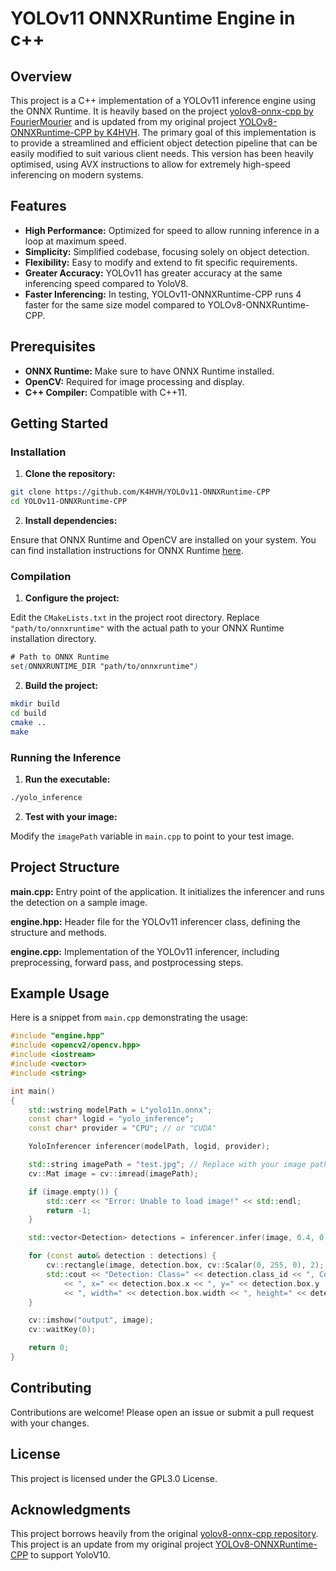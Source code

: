 # YOLOv11 ONNXRuntime Engine in c++

## Overview

This project is a C++ implementation of a YOLOv11 inference engine using the ONNX Runtime. It is heavily based on the project [yolov8-onnx-cpp by FourierMourier](https://github.com/FourierMourier/yolov8-onnx-cpp) and is updated from my original project [YOLOv8-ONNXRuntime-CPP by K4HVH](https://github.com/K4HVH/YOLOv8-ONNXRuntime-CPP). The primary goal of this implementation is to provide a streamlined and efficient object detection pipeline that can be easily modified to suit various client needs. This version has been heavily optimised, using AVX instructions to allow for extremely high-speed inferencing on modern systems.

## Features

- **High Performance:** Optimized for speed to allow running inference in a loop at maximum speed.
- **Simplicity:** Simplified codebase, focusing solely on object detection.
- **Flexibility:** Easy to modify and extend to fit specific requirements.
- **Greater Accuracy:** YOLOv11 has greater accuracy at the same inferencing speed compared to YoloV8.
- **Faster Inferencing:** In testing, YOLOv11-ONNXRuntime-CPP runs 4 faster for the same size model compared to YOLOv8-ONNXRuntime-CPP.

## Prerequisites

- **ONNX Runtime:** Make sure to have ONNX Runtime installed.
- **OpenCV:** Required for image processing and display.
- **C++ Compiler:** Compatible with C++11.

## Getting Started

### Installation
1. **Clone the repository:**

```sh
git clone https://github.com/K4HVH/YOLOv11-ONNXRuntime-CPP
cd YOLOv11-ONNXRuntime-CPP
```

2. **Install dependencies:**
   
Ensure that ONNX Runtime and OpenCV are installed on your system. You can find installation instructions for ONNX Runtime [here](https://onnxruntime.ai/).

### Compilation

1. **Configure the project:**
   
Edit the `CMakeLists.txt` in the project root directory. Replace `"path/to/onnxruntime"` with the actual path to your ONNX Runtime installation directory.

``` scss
# Path to ONNX Runtime
set(ONNXRUNTIME_DIR "path/to/onnxruntime")
```

2. **Build the project:**

```sh
mkdir build
cd build
cmake ..
make
```

### Running the Inference

1. **Run the executable:**

```sh
./yolo_inference
```

2. **Test with your image:**
   
Modify the `imagePath` variable in `main.cpp` to point to your test image.

## Project Structure
**main.cpp:** Entry point of the application. It initializes the inferencer and runs the detection on a sample image.

**engine.hpp:** Header file for the YOLOv11 inferencer class, defining the structure and methods.

**engine.cpp:** Implementation of the YOLOv11 inferencer, including preprocessing, forward pass, and postprocessing steps.

## Example Usage
Here is a snippet from `main.cpp` demonstrating the usage:

```cpp
#include "engine.hpp"
#include <opencv2/opencv.hpp>
#include <iostream>
#include <vector>
#include <string>

int main()
{
    std::wstring modelPath = L"yolo11n.onnx";
    const char* logid = "yolo_inference";
    const char* provider = "CPU"; // or "CUDA"

    YoloInferencer inferencer(modelPath, logid, provider);

    std::string imagePath = "test.jpg"; // Replace with your image path
    cv::Mat image = cv::imread(imagePath);

    if (image.empty()) {
        std::cerr << "Error: Unable to load image!" << std::endl;
        return -1;
    }

    std::vector<Detection> detections = inferencer.infer(image, 0.4, 0.5);

    for (const auto& detection : detections) {
        cv::rectangle(image, detection.box, cv::Scalar(0, 255, 0), 2);
        std::cout << "Detection: Class=" << detection.class_id << ", Confidence=" << detection.confidence
            << ", x=" << detection.box.x << ", y=" << detection.box.y
            << ", width=" << detection.box.width << ", height=" << detection.box.height << std::endl;
    }

    cv::imshow("output", image);
    cv::waitKey(0);

    return 0;
}
```

## Contributing
Contributions are welcome! Please open an issue or submit a pull request with your changes.

## License
This project is licensed under the GPL3.0 License.

## Acknowledgments
This project borrows heavily from the original [yolov8-onnx-cpp repository](https://github.com/FourierMourier/yolov8-onnx-cpp).
This project is an update from my original project [YOLOv8-ONNXRuntime-CPP](https://github.com/K4HVH/YOLOv8-ONNXRuntime-CPP) to support YoloV10.

